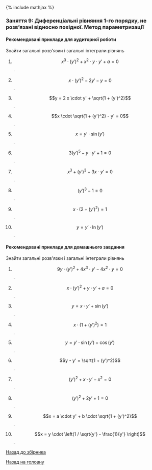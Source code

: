 {% include mathjax %}

### Заняття 9: Диференціальні рівняння 1-го порядку, не розв’язані відносно похідної. Метод параметризації

#### Рекомендовані приклади для аудиторної роботи

Знайти загальні розв'язки і загальні інтеграли рівнянь

1. $$x^3 \cdot (y')^2 + x^2 \cdot y \cdot y' + a = 0$$.

2. $$x \cdot (y')^2 - 2 y' - y = 0$$.

3. $$y = 2 x \cdot y' + \sqrt{1 + (y')^2}$$.

4. $$x \cdot \sqrt{1 + (y')^2} - y' = 0$$.

5. $$x = y' \cdot \sin (y')$$.

6. $$3 (y')^5 - y \cdot y' + 1 = 0$$.

7. $$x^3 + (y')^3 - 3 x \cdot y' = 0$$.

8. $$(y')^3 - 1 = 0$$.

9. $$x \cdot (2 + (y')^2) = 1$$.

10. $$y = y' \cdot \ln (y')$$.

#### Рекомендовані приклади для домашнього завдання

Знайти загальні розв'язки і загальні інтеграли рівнянь

1. $$9 y \cdot (y')^2 + 4 x^3 \cdot y' - 4 x^2 \cdot y = 0$$.

2. $$x \cdot (y')^2 + y \cdot y' + a = 0$$.

3. $$y = x \cdot y' + \sin (y')$$.

4. $$x \cdot (1 + (y')^2) = 1$$.

5. $$y = y' \cdot \sin (y') + \cos (y')$$.

6. $$y - y' = \sqrt{1 + (y')^2}$$.

7. $$(y')^2 + x \cdot y' - x^2 = 0$$.

8. $$(y')^2 + 2 y' + 1 = 0$$.

9. $$x = a \cdot y' + b \cdot \sqrt{1 + (y')^2}$$.

10. $$x = y \cdot \left(1 / \sqrt{y'} - \frac{1}{y'} \right)$$.

[Назад до збірника](README.md)

[Назад на головну](../README.md)
